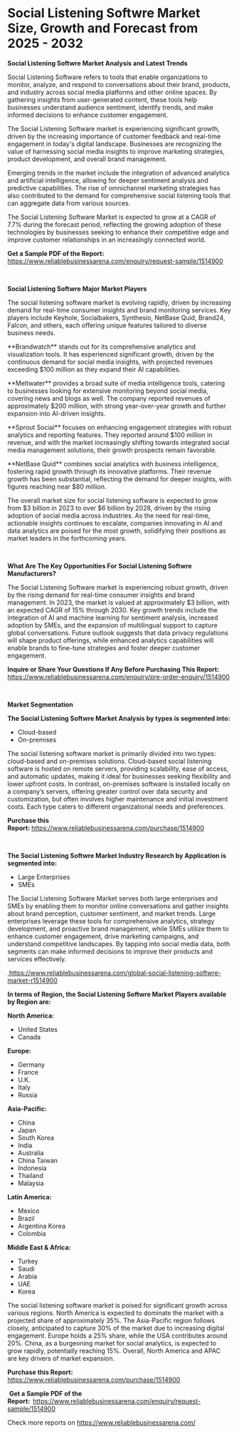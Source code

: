 <p><h1>Social Listening Softwre Market Size, Growth and Forecast from 2025 - 2032</h1></p><p><strong>Social Listening Softwre Market Analysis and Latest Trends</strong></p>
<p><p>Social Listening Software refers to tools that enable organizations to monitor, analyze, and respond to conversations about their brand, products, and industry across social media platforms and other online spaces. By gathering insights from user-generated content, these tools help businesses understand audience sentiment, identify trends, and make informed decisions to enhance customer engagement.</p><p>The Social Listening Software market is experiencing significant growth, driven by the increasing importance of customer feedback and real-time engagement in today's digital landscape. Businesses are recognizing the value of harnessing social media insights to improve marketing strategies, product development, and overall brand management. </p><p>Emerging trends in the market include the integration of advanced analytics and artificial intelligence, allowing for deeper sentiment analysis and predictive capabilities. The rise of omnichannel marketing strategies has also contributed to the demand for comprehensive social listening tools that can aggregate data from various sources. </p><p>The Social Listening Software Market is expected to grow at a CAGR of 7.7% during the forecast period, reflecting the growing adoption of these technologies by businesses seeking to enhance their competitive edge and improve customer relationships in an increasingly connected world.</p></p>
<p><strong>Get a Sample PDF of the Report:&nbsp;</strong> <a href="https://www.reliablebusinessarena.com/enquiry/request-sample/1514900?utm_campaign=1932&utm_medium=2&utm_source=Github&utm_content=ia&utm_term=18012025&utm_id=social-listening-softwre">https://www.reliablebusinessarena.com/enquiry/request-sample/1514900</a></p>
<p>&nbsp;</p>
<p><strong>Social Listening Softwre Major Market Players</strong></p>
<p><p>The social listening software market is evolving rapidly, driven by increasing demand for real-time consumer insights and brand monitoring services. Key players include Keyhole, Socialbakers, Synthesio, NetBase Quid, Brand24, Falcon, and others, each offering unique features tailored to diverse business needs.</p><p>**Brandwatch** stands out for its comprehensive analytics and visualization tools. It has experienced significant growth, driven by the continuous demand for social media insights, with projected revenues exceeding $100 million as they expand their AI capabilities.</p><p>**Meltwater** provides a broad suite of media intelligence tools, catering to businesses looking for extensive monitoring beyond social media, covering news and blogs as well. The company reported revenues of approximately $200 million, with strong year-over-year growth and further expansion into AI-driven insights.</p><p>**Sprout Social** focuses on enhancing engagement strategies with robust analytics and reporting features. They reported around $100 million in revenue, and with the market increasingly shifting towards integrated social media management solutions, their growth prospects remain favorable.</p><p>**NetBase Quid** combines social analytics with business intelligence, fostering rapid growth through its innovative platforms. Their revenue growth has been substantial, reflecting the demand for deeper insights, with figures reaching near $80 million.</p><p>The overall market size for social listening software is expected to grow from $3 billion in 2023 to over $6 billion by 2028, driven by the rising adoption of social media across industries. As the need for real-time, actionable insights continues to escalate, companies innovating in AI and data analytics are poised for the most growth, solidifying their positions as market leaders in the forthcoming years.</p></p>
<p>&nbsp;</p>
<p><strong>What Are The Key Opportunities For Social Listening Softwre Manufacturers?</strong></p>
<p><p>The Social Listening Software market is experiencing robust growth, driven by the rising demand for real-time consumer insights and brand management. In 2023, the market is valued at approximately $3 billion, with an expected CAGR of 15% through 2030. Key growth trends include the integration of AI and machine learning for sentiment analysis, increased adoption by SMEs, and the expansion of multilingual support to capture global conversations. Future outlook suggests that data privacy regulations will shape product offerings, while enhanced analytics capabilities will enable brands to fine-tune strategies and foster deeper customer engagement.</p></p>
<p><strong>Inquire or Share Your Questions If Any Before Purchasing This Report:</strong> <a href="https://www.reliablebusinessarena.com/enquiry/pre-order-enquiry/1514900?utm_campaign=1932&utm_medium=2&utm_source=Github&utm_content=ia&utm_term=18012025&utm_id=social-listening-softwre">https://www.reliablebusinessarena.com/enquiry/pre-order-enquiry/1514900</a></p>
<p>&nbsp;</p>
<p><strong>Market Segmentation</strong></p>
<p><strong>The Social Listening Softwre Market Analysis by types is segmented into:</strong></p>
<p><ul><li>Cloud-based</li><li>On-premises</li></ul></p>
<p><p>The social listening software market is primarily divided into two types: cloud-based and on-premises solutions. Cloud-based social listening software is hosted on remote servers, providing scalability, ease of access, and automatic updates, making it ideal for businesses seeking flexibility and lower upfront costs. In contrast, on-premises software is installed locally on a company’s servers, offering greater control over data security and customization, but often involves higher maintenance and initial investment costs. Each type caters to different organizational needs and preferences.</p></p>
<p><strong>Purchase this Report:&nbsp;</strong><a href="https://www.reliablebusinessarena.com/purchase/1514900?utm_campaign=1932&utm_medium=2&utm_source=Github&utm_content=ia&utm_term=18012025&utm_id=social-listening-softwre">https://www.reliablebusinessarena.com/purchase/1514900</a></p>
<p>&nbsp;</p>
<p><strong>The Social Listening Softwre Market Industry Research by Application is segmented into:</strong></p>
<p><ul><li>Large Enterprises</li><li>SMEs</li></ul></p>
<p><p>The Social Listening Software Market serves both large enterprises and SMEs by enabling them to monitor online conversations and gather insights about brand perception, customer sentiment, and market trends. Large enterprises leverage these tools for comprehensive analytics, strategy development, and proactive brand management, while SMEs utilize them to enhance customer engagement, drive marketing campaigns, and understand competitive landscapes. By tapping into social media data, both segments can make informed decisions to improve their products and services effectively.</p></p>
<p><a href="https://www.reliablebusinessarena.com/global-social-listening-softwre-market-r1514900?utm_campaign=1932&utm_medium=2&utm_source=Github&utm_content=ia&utm_term=18012025&utm_id=social-listening-softwre">&nbsp;https://www.reliablebusinessarena.com/global-social-listening-softwre-market-r1514900</a></p>
<p><strong>In terms of Region, the Social Listening Softwre Market Players available by Region are:</strong></p>
<p>
    <p> <strong> North America: </strong>
        <ul>
            <li>United States</li>
            <li>Canada</li>
        </ul>
        </p> 
    <p> <strong> Europe: </strong>
        <ul>
            <li>Germany</li>
            <li>France</li>
            <li>U.K.</li>
            <li>Italy</li>
            <li>Russia</li>
        </ul>
        </p> 
    <p> <strong> Asia-Pacific: </strong>
        <ul>
            <li>China</li>
            <li>Japan</li>
            <li>South Korea</li>
            <li>India</li>
            <li>Australia</li>
            <li>China Taiwan</li>
            <li>Indonesia</li>
            <li>Thailand</li>
            <li>Malaysia</li>
        </ul>
        </p> 
    <p> <strong> Latin America: </strong>
        <ul>
            <li>Mexico</li>
            <li>Brazil</li>
            <li>Argentina Korea</li>
            <li>Colombia</li>
        </ul>
        </p> 
    <p> <strong> Middle East & Africa: </strong>
        <ul>
            <li>Turkey</li>
            <li>Saudi</li>
            <li>Arabia</li>
            <li>UAE</li>
            <li>Korea</li>
        </ul>
    </p>
    </p>
<p><p>The social listening software market is poised for significant growth across various regions. North America is expected to dominate the market with a projected share of approximately 35%. The Asia-Pacific region follows closely, anticipated to capture 30% of the market due to increasing digital engagement. Europe holds a 25% share, while the USA contributes around 20%. China, as a burgeoning market for social analytics, is expected to grow rapidly, potentially reaching 15%. Overall, North America and APAC are key drivers of market expansion.</p></p>
<p><strong>Purchase this Report: </strong><a href="https://www.reliablebusinessarena.com/purchase/1514900?utm_campaign=1932&utm_medium=2&utm_source=Github&utm_content=ia&utm_term=18012025&utm_id=social-listening-softwre">https://www.reliablebusinessarena.com/purchase/1514900</a></p>
<p>&nbsp;<strong>Get a Sample PDF of the Report:&nbsp;&nbsp;</strong><a href="https://www.reliablebusinessarena.com/enquiry/request-sample/1514900?utm_campaign=1932&utm_medium=2&utm_source=Github&utm_content=ia&utm_term=18012025&utm_id=social-listening-softwre">https://www.reliablebusinessarena.com/enquiry/request-sample/1514900</a></p>
<p><strong></strong></p>
<p>Check more reports on <a href="https://www.reliablebusinessarena.com/?utm_campaign=1932&utm_medium=2&utm_source=Github&utm_content=ia&utm_term=18012025&utm_id=social-listening-softwre">https://www.reliablebusinessarena.com/</a></p>